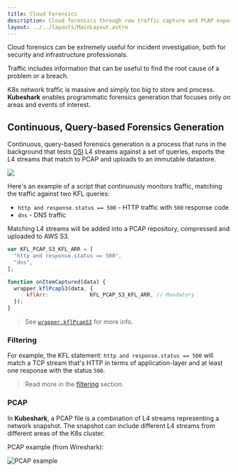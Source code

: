 ```yaml
---
title: Cloud Forensics
description: Cloud forensics through raw traffic capture and PCAP export from your Kubernetes network.
layout: ../../layouts/MainLayout.astro
---
```


Cloud forensics can be extremely useful for incident investigation, both for security and infrastructure professionals.

Traffic includes information that can be useful to find the root cause of a problem or a breach.

K8s network traffic is massive and simply too big to store and process. **Kubeshark** enables programmatic forensics generation that focuses only on areas and events of interest.

## Continuous, Query-based Forensics Generation

Continuous, query-based forensics generation is a process that runs in the background that tests [OSI](https://en.wikipedia.org/wiki/OSI_model) L4 streams against a set of queries, exports the L4 streams that match to PCAP and uploads to an immutable datastore.

![](/kfl-pcap-s3-3.png)

Here's an example of a script that continuously monitors traffic, matching the traffic against two KFL queries:

- `http and response.status == 500` - HTTP traffic with `500` response code
- `dns` - DNS traffic

Matching L4 streams will be added into a PCAP repository, compressed and uploaded to AWS S3.

```js
var KFL_PCAP_S3_KFL_ARR = [
  "http and response.status == 500",
  "dns",
];

function onItemCaptured(data) {
  wrapper.kflPcapS3(data, {
      kflArr:             KFL_PCAP_S3_KFL_ARR, // Mandatory
  });
}
```

> See [`wrapper.kflPcapS3`](/en/automation_wrappers#wrapperkflpcaps3) for more info.

### Filtering

For example, the KFL statement: `http and response.status == 500` will match a TCP stream that's HTTP in terms of application-layer and at least one response with the status `500`.

> Read more in the [filtering](/en/filtering) section.

### PCAP

In **Kubeshark**, a PCAP file is a combination of L4 streams representing a network snapshot. The snapshot can include different L4 streams from different areas of the K8s cluster.

PCAP example (from Wireshark):

![PCAP example](/pcap.png)
